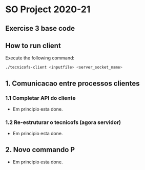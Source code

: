 # SO Project 2020-21

## Exercise 3 base code

## How to run client

Execute the following command:

```sh
./tecnicofs-client <inputfile> <server_socket_name>
```

## 1. Comunicacao entre processos clientes

### 1.1 Completar API do cliente

- Em principio esta done.

### 1.2  Re-estruturar o tecnicofs (agora servidor)

- Em principio esta done.

## 2. Novo commando P

- Em principio esta done.
